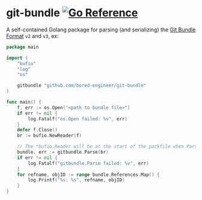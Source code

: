 # git-bundle [![Go Reference](https://pkg.go.dev/badge/github.com/bored-engineer/git-bundle.svg)](https://pkg.go.dev/github.com/bored-engineer/git-bundle)
A self-contained Golang package for parsing (and serializing) the [Git Bundle Format](https://git-scm.com/docs/bundle-format) `v2` and `v3`, ex:
```go
package main

import (
	"bufio"
	"log"
	"os"

	gitbundle "github.com/bored-engineer/git-bundle"
)

func main() {
	f, err := os.Open("<path to bundle file>")
	if err != nil {
		log.Fatalf("os.Open failed: %v", err)
	}
	defer f.Close()
	br := bufio.NewReader(f)

	// The *bufio.Reader will be at the start of the packfile when Parse returns (without error)
	bundle, err := gitbundle.Parse(br)
	if err != nil {
		log.Fatalf("gitbundle.Parse failed: %v", err)
	}
	for refname, objID := range bundle.References.Map() {
		log.Printf("%s: %s", refname, objID)
	}
}
```
